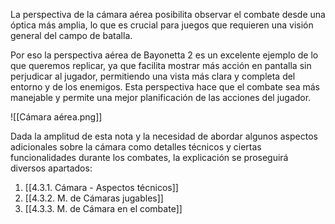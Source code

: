 
La perspectiva de la cámara aérea posibilita observar el combate desde una óptica más amplia, lo que es crucial para juegos que requieren una visión general del campo de batalla. 

Por eso la perspectiva aérea de Bayonetta 2 es un excelente ejemplo de lo que queremos replicar, ya que facilita mostrar más acción en pantalla sin perjudicar al jugador, permitiendo una vista más clara y completa del entorno y de los enemigos. Esta perspectiva hace que el combate sea más manejable y permite una mejor planificación de las acciones del jugador.

![[Cámara aérea.png]]

Dada la amplitud de esta nota y la necesidad de abordar algunos aspectos adicionales sobre la cámara como detalles técnicos y ciertas funcionalidades durante los combates, la explicación se proseguirá diversos apartados:

1. [[4.3.1. Cámara - Aspectos técnicos]]
2. [[4.3.2. M. de Cámaras jugables]]
3. [[4.3.3. M. de Cámara en el combate]]
